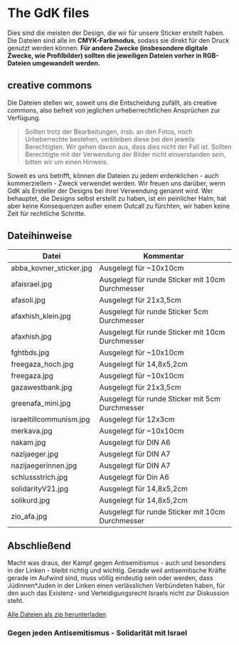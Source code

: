 # The GdK files
Dies sind die meisten der Design, die wir für unsere Sticker erstellt haben. Die Dateien sind alle im **CMYK-Farbmodus**, sodass sie direkt für den Druck genutzt werden können. **Für andere Zwecke (insbesondere digitale Zwecke, wie Profilbilder) sollten die jeweiligen Dateien vorher in RGB-Dateien umgewandelt werden.**
## creative commons
Die Dateien stellen wir, soweit uns die Entscheidung zufällt, als creative commons, also befreit von jeglichen urheberrechtlichen Ansprüchen zur Verfügung. 
>Sollten trotz der Bearbeitungen, insb. an den Fotos, noch Urheberrechte bestehen, verbleiben diese bei den jeweils Berechtigten. Wir gehen davon aus, dass dies nicht der Fall ist. Sollten Berechtigte mit der Verwendung der Bilder nicht einverstanden sein, bitten wir um einen Hinweis.

Soweit es uns betrifft, können die Dateien zu jedem erdenklichen - auch kommerziellem - Zweck verwendet werden. Wir freuen uns darüber, wenn GdK als Ersteller der Designs bei ihrer Verwendung genannt wird. Wer behauptet, die Designs selbst erstellt zu haben, ist ein peinlicher Halm, hat aber keine Konsequenzen außer einem Outcall zu fürchten, wir haben keine Zeit für rechtliche Schritte.

## Dateihinweise
Datei                   |  Kommentar
-------------           | -------------
abba_kovner_sticker.jpg |  Ausgelegt für ~10x10cm
afaisrael.jpg           |  Ausgelegt für runde Sticker mit 10cm Durchmesser
afasoli.jpg             |  Ausgelegt für 21x3,5cm
afaxhish_klein.jpg      |  Ausgelegt für runde Sticker 5cm Durchmesser
afaxhish.jpg            |  Ausgelegt für runde Sticker mit 10cm Durchmesser
fghtbds.jpg             |  Ausgelegt für ~10x10cm
freegaza_hoch.jpg       |  Ausgelegt für 14,8x5,2cm
freegaza.jpg            |  Ausgelegt für ~10x10cm
gazawestbank.jpg        |  Ausgelegt für 21x3,5cm
greenafa_mini.jpg       |  Ausgelegt für runde Sticker mit 5cm Durchmesser
israeltillcommunism.jpg |  Ausgelegt für 12x3cm
merkava.jpg             |  Ausgelegt für ~10x10cm
nakam.jpg               |  Ausgelegt für DIN A6
nazijaeger.jpg          |  Ausgelegt für DIN A7
nazijaegerinnen.jpg     |  Ausgelegt für DIN A7
schlussstrich.jpg       |  Ausgelegt für Din A6
solidarityV21.jpg       |  Ausgelegt für 14,8x5,2cm
solikurd.jpg            |  Ausgelegt für 14,8x5,2cm
zio_afa.jpg             |  Ausgelegt für runde Sticker mit 10cm Durchmesser

## Abschließend
Macht was draus, der Kampf gegen Antisemitismus - auch und besonders in der Linken - bleibt richtig und wichtig. Gerade weil antisemitische Kräfte gerade im Aufwind sind, muss völlig eindeutig sein oder werden, dass Jüdinnen\*Juden in der Linken einen verlässlichen Verbündeten haben, für den auch das Existenz- und Verteidigungsrecht Israels nicht zur Diskussion steht.

[Alle Dateien als zip herunterladen](https://github.com/gegendiekultur/gdk_files/archive/refs/heads/main.zip "Alle Dateien als zip herunterladen")
### Gegen jeden Antisemitismus - Solidarität mit Israel
